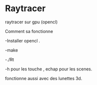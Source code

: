 # Raytracer
raytracer sur gpu (opencl)

Comment sa fonctionne

-Installer opencl .

-make

-./Rt

-h pour les touche , echap pour les scenes.

fonctionne aussi avec des lunettes 3d.
